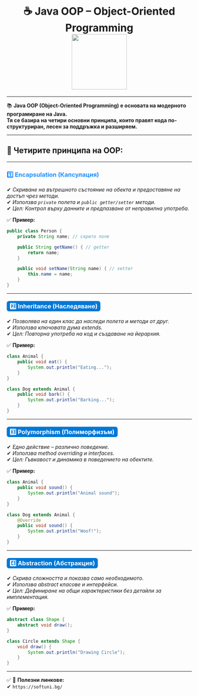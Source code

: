 <h1 align="center">
  ☕ Java OOP – Object-Oriented Programming  
  <br>
  <img src="https://media3.giphy.com/media/v1.Y2lkPTc5MGI3NjExajJmazFxb25vazIzM3d0ZHJ1bGY3cHRuYTBnMzFpMGwxZnFwam50NyZlcD12MV9pbnRlcm5hbF9naWZfYnlfaWQmY3Q9Zw/mpWFQhaf8m0keXejqB/giphy.gif" width="150">
</h1>

---

📚 **Java OOP (Object-Oriented Programming) е основата на модерното програмиране на Java.  
Тя се базира на четири основни принципа, които правят кода по-структуриран, лесен за поддръжка и разширяем.**  

---

## 🔑 Четирите принципа на OOP:

---

### <span style="color:#1E90FF; font-weight:bold;">1️⃣ Encapsulation (Капсулация)</span>

   ✔ *Скриване на вътрешното състояние на обекта и предоставяне на достъп чрез методи.*   
   ✔ *Използва `private` полета и `public getter/setter` методи.*      
   ✔ *Цел: Контрол върху данните и предпазване от неправилна употреба.*    

✅ **Пример:**
```java
public class Person {
    private String name; // скрито поле

    public String getName() { // getter
        return name;
    }

    public void setName(String name) { // setter
        this.name = name;
    }
}

```
---

### <span style="background:#0078d7; color:white; padding:4px 8px; border-radius:6px;"> 2️⃣ Inheritance (Наследяване)</span>

   ✔ *Позволява на един клас да наследи полета и методи от друг.*  
   ✔ *Използва ключовата дума extends.*  
   ✔ *Цел: Повторна употреба на код и създаване на йерархия.*  

✅ **Пример:**
```java
class Animal {
    public void eat() {
        System.out.println("Eating...");
    }
}

class Dog extends Animal {
    public void bark() {
        System.out.println("Barking...");
    }
}
```
---

### <span style="background:#0078d7; color:white; padding:4px 8px; border-radius:6px;"> 3️⃣ Polymorphism (Полиморфизъм)</span>  

   ✔ *Едно действие – различно поведение.*  
   ✔ *Използва method overriding и interfaces.*  
   ✔ *Цел: Гъвкавост и динамика в поведението на обектите.*  
  
✅ **Пример:**
```java
class Animal {
    public void sound() {
        System.out.println("Animal sound");
    }
}

class Dog extends Animal {
    @Override
    public void sound() {
        System.out.println("Woof!");
    }
}

```
---

### <span style="background:#0078d7; color:white; padding:4px 8px; border-radius:6px;"> 4️⃣ Abstraction (Абстракция)</span>  

   ✔ *Скрива сложността и показва само необходимото.*  
   ✔ *Използва abstract класове и интерфейси.*  
   ✔ *Цел: Дефиниране на общи характеристики без детайли за имплементация.*  

✅ **Пример:**
```java
abstract class Shape {
    abstract void draw();
}

class Circle extends Shape {
    void draw() {
        System.out.println("Drawing Circle");
    }
}
```
---

✅ 🔗 **Полезни линкове:**  
  ✔ `https://softuni.bg/`
